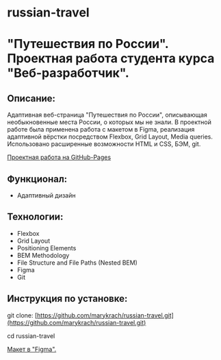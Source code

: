 # russian-travel
# "Путешествия по России". Проектная работа студента курса "Веб-разработчик".

## Описание:

Адаптивная веб-страница "Путешествия по России", описывающая необыкновенные места России, о которых мы не знали.
В проектной работе была применена работа с макетом в Figma, реализация адаптивной вёрстки посредством Flexbox, Grid Layout, Media queries. Использовано расширенные возможности HTML и CSS, БЭМ, git.

[Проектная работа на GitHub-Pages](https://marykrach.github.io/russian-travel/)

## Функционал:

- Адаптивный дизайн

## Технологии:

- Flexbox
- Grid Layout
- Positioning Elements
- BEM Methodology
- File Structure and File Paths (Nested BEM)
- Figma
- Git

## Инструкция по установке:

git clone: [https://github.com/marykrach/russian-travel.git](https://github.com/marykrach/russian-travel.git)

cd russian-travel

[Макет в "Figma".](https://code.s3.yandex.net/web-developer/project-2/Russia-desktop-and-mobile.fig)
